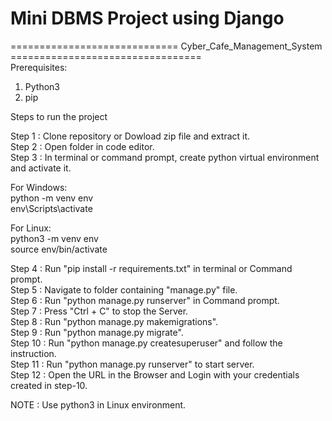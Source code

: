 # Mini DBMS Project using Django<br/>

============================= Cyber_Cafe_Management_System =================================<br/>
Prerequisites:<br/>
1) Python3<br/>
2) pip<br/>

Steps to run the project<br/>

Step 1 : Clone repository or Dowload zip file and extract it.<br/>
Step 2 : Open folder in code editor.<br/>
Step 3 : In terminal or command prompt, create python virtual environment and activate it.<br/>

For Windows:<br/>
  python -m venv env<br/>
  env\Scripts\activate<br/>

For Linux:<br/>
  python3 -m venv env<br/>
  source env/bin/activate<br/>

Step 4 : Run "pip install -r requirements.txt" in terminal or Command prompt.<br/>
Step 5 : Navigate to folder containing "manage.py" file.<br/>
Step 6 : Run "python manage.py runserver" in Command prompt.<br/>
Step 7 : Press "Ctrl + C" to stop the Server.<br/>
Step 8 : Run "python manage.py makemigrations".<br/>
Step 9 : Run "python manage.py migrate".<br/>
Step 10 : Run "python manage.py createsuperuser" and follow the instruction.<br/>
Step 11 : Run "python manage.py runserver" to start server.<br/>
Step 12 : Open the URL in the Browser and Login with your credentials created in step-10.<br/>

NOTE : Use python3 in Linux environment.
